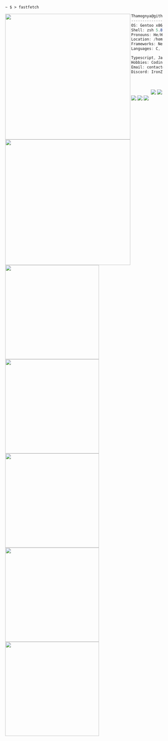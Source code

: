 ```console
~ $ > fastfetch
```



<img align="left" src="https://github-readme-stats.vercel.app/api?username=ThamognyaKodi&count_private=true&theme=dark&show_icons=true&" width="400"/>

```csharp
Thamognya@github.com
-------------------------
OS: Gentoo x86_64
Shell: zsh 5.8.1
Pronouns: He/Him
Location: /home/thamognya
Frameworks: NextJs
Languages: C, C++, Rust, Python,
```

<img align="left" src="https://github-readme-stats.vercel.app/api/top-langs/?username=ThamognyaKodi&langs_count=10&hide=shell&theme=dark" width="400" />

```csharp
Typescript, Javascript
Hobbies: Coding, & Manga Reading
Email: contact@thamognya.com
Discord: IronZoom#5805
```
<p align="left">
   &nbsp; &nbsp; &nbsp; &nbsp; &nbsp; &nbsp; &nbsp; &nbsp; &nbsp; &nbsp; &nbsp; &nbsp; &nbsp; 
   &nbsp; &nbsp; &nbsp; &nbsp; &nbsp; &nbsp; &nbsp; &nbsp; &nbsp; &nbsp; &nbsp; &nbsp; &nbsp; 
   &nbsp; &nbsp; &nbsp; &nbsp; &nbsp; &nbsp; &nbsp; &nbsp;
  <img src="https://singlecolorimage.com/get/F28FAD/25x20" />
  <img src="https://singlecolorimage.com/get/ABE9B3/25x20" />
  <img src="https://singlecolorimage.com/get/B5E8E0/25x20" />
  <img src="https://singlecolorimage.com/get/96CDFB/25x20" />
  <img src="https://singlecolorimage.com/get/89DCEB/25x20" />
</p>
<div align="left">
   <img src="https://github-readme-stats.vercel.app/api/pin/?username=ThamognyaKodi&repo=TFetch&theme=dark" width="300" />
   <img src="https://github-readme-stats.vercel.app/api/pin/?username=ThamognyaKodi&repo=UniverseVim&theme=dark" width="300" />
   <img src="https://github-readme-stats.vercel.app/api/pin/?username=ThamognyaKodi&repo=meaty-rust-kernel&theme=dark" width="300" />
   <img src="https://github-readme-stats.vercel.app/api/pin/?username=ThamognyaKodi&repo=meaty-c-kernel&theme=dark" width="300" />
   <img src="https://github-readme-stats.vercel.app/api/pin/?username=ThamognyaKodi&repo=GCC-Cross-Compiler&theme=dark" width="300" />
</div>
